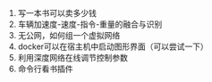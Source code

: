 1. 写一本书可以卖多少钱
2. 车辆加速度-速度-指令-重量的融合与识别
3. 无公网，如何组一个虚拟网络
4. docker可以在宿主机中启动图形界面（可以尝试一下）
5. 利用深度网络在线调节控制参数
6. 命令行看书插件